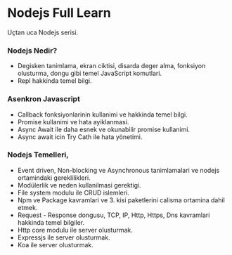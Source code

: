 # Nodejs Full Learn
Uçtan uca Nodejs serisi.

### Nodejs Nedir?
  - Degisken tanimlama, ekran ciktisi, disarda deger alma, fonksiyon olusturma, dongu gibi temel JavaScript komutlari.
  - Repl hakkinda temel bilgi.
### Asenkron Javascript
  - Callback fonksiyonlarinin kullanimi ve hakkinda temel bilgi.
  - Promise kullanimi ve hata ayiklanmasi.
  - Async Await ile daha esnek ve okunabilir promise kullanimi.
  - Async await icin Try Cath ile hata yönetimi.
### Nodejs Temelleri,
  - Event driven, Non-blocking ve Asynchronous tanimlamalari ve nodejs ortamindaki gereklilikleri.
  - Modülerlik ve neden kullanilmasi gerektigi.
  - File system modulu ile CRUD islemleri.
  - Npm ve Package kavramlari ve 3. kisi paketlerini calisma ortamina dahil etmek.
  - Request - Response dongusu, TCP, IP, Http, Https, Dns kavramlari hakkinda temel bilgiler.
  - Http core modulu ile server olusturmak.
  - Expressjs ile server olusturmak.
  - Koa ile server olusturmak.
